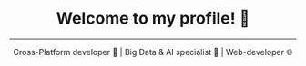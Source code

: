 
<h1 align="center">Welcome to my profile! 👋</h1>

_________________________________
<p align="center">Cross-Platform developer 📱 | Big Data & AI specialist 🤖  | Web-developer 🌐 
</p>


